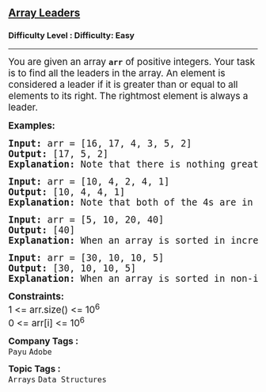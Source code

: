 <h2><a href="https://www.geeksforgeeks.org/problems/leaders-in-an-array-1587115620/1?_gl=1*7o9yqj*_up*MQ..*_gs*MQ..&gclid=Cj0KCQjw-uK0BhC0ARIsANQtgGNhW146OhsoKJH5J6BgOYuWPLkunVJHgWN9NW9GafcarzDydvyUwuQaAsgDEALw_wcB">Array Leaders</a></h2><h3>Difficulty Level : Difficulty: Easy</h3><hr><div class="problems_problem_content__Xm_eO"><p><span style="font-size: 14pt;">You are given an array <strong><code>arr</code></strong> of positive integers. Your task is to find all the leaders in the array. An element is considered a leader if it is greater than or equal to all elements to its right. The rightmost element is always a leader.</span></p>
<p><span style="font-size: 14pt;"><strong>Examples:<br></strong></span></p>
<pre><span style="font-size: 14pt;"><strong>Input: </strong>arr = [16, 17, 4, 3, 5, 2]
<strong>Output: </strong>[17, 5, 2]<strong>
Explanation: </strong>Note that there is nothing greater on the right side of 17, 5 and, 2.
</span></pre>
<pre><span style="font-size: 14pt;"><strong>Input: </strong>arr = [10, 4, 2, 4, 1]
<strong>Output: </strong>[10, 4, 4, 1]<br><strong>Explanation:</strong> Note that both of the 4s are in output, as to be a leader an equal element is also allowed on the right. side</span></pre>
<pre><span style="font-size: 14pt;"><strong>Input: </strong>arr = [5, 10, 20, 40]<br><strong>Output: </strong>[40]<br><strong>Explanation:</strong> When an array is sorted in increasing order, only the rightmost element is leader.</span></pre>
<pre><span style="font-size: 14pt;"><strong>Input: </strong>arr = [30, 10, 10, 5]<br><strong>Output:</strong> [30, 10, 10, 5]<br><strong>Explanation:</strong> When an array is sorted in non-increasing order, all elements are leaders.</span></pre>
<p><span style="font-size: 14pt;"><strong>Constraints:</strong><br>1 &lt;= arr.size() &lt;= 10<sup>6</sup><br>0 &lt;= arr[i] &lt;= 10<sup>6</sup></span></p></div><p><span style=font-size:18px><strong>Company Tags : </strong><br><code>Payu</code>&nbsp;<code>Adobe</code>&nbsp;<br><p><span style=font-size:18px><strong>Topic Tags : </strong><br><code>Arrays</code>&nbsp;<code>Data Structures</code>&nbsp;